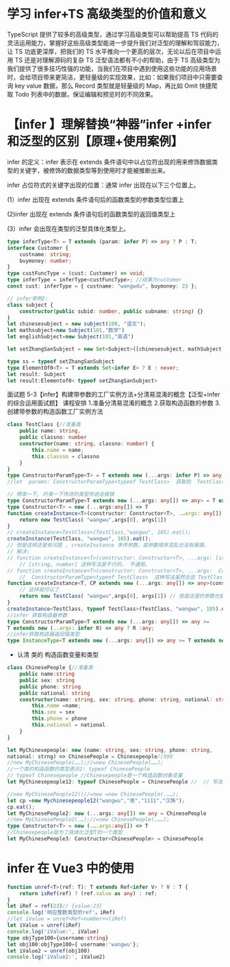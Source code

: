 # 学习 infer+TS 高级类型的价值和意义

TypeScript 提供了较多的高级类型，通过学习高级类型可以帮助提高 TS 代码的灵活运用能力，掌握好这些高级类型能进一步提升我们对泛型的理解和驾驭能力，让 TS 功底更深厚，把我们的 TS 水平推向一个更高的层次，无论以后在项目中运用 TS 还是对理解源码的复杂 TS 泛型语法都有不小的帮助，由于 TS 高级类型为我们提供了很多技巧性强的功能，当我们在项目中遇到使用这些功能的应用场景时，会给项目带来更简洁，更轻量级的实现效果，比如：如果我们项目中只需要查询 key value 数据，那么 Record 类型就是轻量级的 Map，再比如 Omit 快捷爬取 Todo 列表中的数据，保证编辑和预览时的不同效果。

# 【infer 】理解替换“神器”infer +infer 和泛型的区别【原理+使用案例】

infer 的定义：infer 表示在 extends 条件语句中以占位符出现的用来修饰数据类型的关键字，被修饰的数据类型等到使用时才能被推断出来。

infer 占位符式的关键字出现的位置：通常 infer 出现在以下三个位置上。

(1）infer 出现在 extends 条件语句后的函数类型的参数类型位置上

(2)infer 出现在 extends 条件语句后的函数类型的返回值类型上

(3）infer 会出现在类型的泛型具体化类型上。

```ts
type inferType<T> = T extends (param: infer P) => any ? P : T;
interface Customer {
	custname: string;
	buymoney: number;
}
type custFuncType = (cust: Customer) => void;
type inferType = inferType<custFuncType>; //结果为customer
const cust: inferType = { custname: "wangwdu", buymoney: 23 };

// infer举例2:
class subject {
	constructor(public subid: number, public subname: string) {}
}
let chinesesubject = new subject(100, "语文");
let mathsubject=new Subject(101,"数学")
let englishSubject=new Subject(101,"英语")

let setZhangSanSubject = new Set<Subject>([chinesesubject, mathSubject,englishSubject)

type ss = typeof setZhangSanSubject
type ElementOf0<T> = T extends Set<infer E> ? E : never;
let result: Subject
let result:Elementof0< typeof setZhangSanSubject>

```

面试题
5-3【infer】构建带参数的工厂实例方法+分清易混淆的概念【泛型+infer 的综合运用面试题】
课程安排 1.准备分清易混淆的概念 2.获取构造函数的参数 3.创建带参数的构造函数工厂实例方法

```ts
class TestClass {//准备类
    public name: string,
    public classno: number
    constructor(name: string, classno: number) {
        this.name = name;
        this.classno = classno
    }
}
type ConstructorParamType<T> = T extends new (...args: infer P) => any ? P : never
//let  params: ConstructorParamType<typeof TestClass>  获取到  TestClass 构造函数的参数类型, 且是一个 元组类型 [name: string, classno: number]， 因为 ...args 是剩余参数, 但是类型传错了 T 传错了也没有报错

// 修改一下, 约束一下传进的类型传进会报错
type ConstructorParamType<T extends new (...args: any[]) => any> = T extends new (...args: infer P) => any ? P : never
type Constructor<T> = new (...args:any[]) => T
function createInstance<T>(constructor: Constructor<T>, .…args: any[]) {
    return new TestClass( "wangwu",args[0], args[1])
}
// createInstance<TestClass>(TestClass,"wangwu", 105).eat();
createInstance(TestClass, "wangwu", 105).eat();
// 但是这样还是有问题 , createInstance 多传参数，或参数顺序混乱也没有报错。
// 解决:
// function createInstance<T>(constructor: Constructor<T>, ...args: [string, number ]) {
    // [string, number] 这种写法是不行的， 不通用。
// function createInstance<T>(constructor: Constructor<T>, ...args:  ConstructorParamType<typeof TestClass> ) {
    //  ConstructorParamType<typeof TestClass>  这种写法虽然合适 TestClass 这个类， 但是还是没有做到通用。
function createInstance<T, CP extends new (...args: any[]) => any>(constructor: Constructor<T>, ...args:  ConstructorParamType<CP> ) {
    // 这样就可以了
    return new TestClass( "wangwu",args[0], args[1]) // 但是这里的参数也要改下， 假如传4/5 个参数呢？
}
createInstance<TestClass, typeof TestClass>(TestClass, "wangwu", 105).eat();
//infer 获取构造器参数
type ConstructorParamType<T extends new (...args: any[]) => any >=
T extends new (..args: infer R) => any ? R :any;
//infer获取构造器返回值类型
type InstanceType<T extends new (...args: any[]) => any >= T extends new(...args: any:[]) => infer R ? R : any;

```

- 认清 类的 构造函数变量和类型

```ts
class ChinesePeople {//准备类
    public name:string
    public sex: string
    public phone: string
    public national: string
    constructor(name: string, sex: string, phone: string, national: string) {
        this.name =name;
        this.sex = sex
        this.phone = phone
        this.national = national
    }
}

let MyChinesepeople: new (name: string, sex: string, phone: string,
national: strng) => ChinesePeople = Chinesepeople//599
//new MyChinesePeople(……);//=new ChinesePeople(……);
//一个类的构造函数的类型表示2: typeof ChinesePeople
// typeof Chinesepeople //Chinesepeople是一个构造函数对象变量
let MyChinesepeople12: typeof ChinesePeople = ChinesePeople //  // 写法 等价于 MyChinesePeople；

//new MyChinesePeople12()//=new =new ChinesePeople(..…);
let cp =new Mychinesepeople12("wangwu","男","1111","汉族");
cp.eat();
let MyChinesePeople2: new (...args: any[]) => any = ChinesePeople
//new MyChinesePeople2(.…);//=new ChinesePeople(.……);
type Constructor<T> = new (.….args:any[]) => T
//Chinesepeople是为了具体化泛型T的一个类型
let MyChinesePeople3: Constructor<ChinesePeople> = ChinesePeople

```

# infer 在 Vue3 中的使用

```ts
function unref<T>(ref: T): T extends Ref<infer V> ? V : T {
	return isRef(ref) ? (ref.value as any) : ref;
}
let iRef = ref(23)// {value:23}
console.log('响应整数类型的ref'，iRef)
//let iValue = unref<Ref<number>>(iRef)
let iValue = unref(iRef)
console.log('iValue:', iValue)
type objType100={username:string}
let obj100:objType100={ username:'wangwu'};
let iValue2 = unref(obj100)
console.log('iValue2:', iValue2)

```
